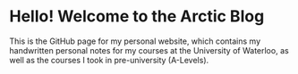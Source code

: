 # Hello! Welcome to the Arctic Blog

This is the GitHub page for my personal website, which contains my handwritten personal notes for my courses at the University of Waterloo, as well as the courses I took in pre-university (A-Levels).


  
